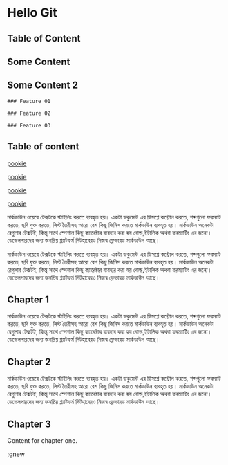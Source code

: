 # Hello Git

## Table of Content

## Some Content

## Some Content 2

	### Feature 01
	
	### Feature 02
	
	### Feature 03
	
	
## Table of content

[pookie](#chapter-1)

[pookie](#chapter-2)

[pookie](#chapter-3)

[pookie](#chapter-4)
	
মার্কডাউন ওয়েবে টেক্সটকে স্টাইলিং করতে ব্যবহৃত হয়। একটা ডকুমেন্ট এর ডিসপ্লে কন্ট্রোল করতে, শব্দগুলো ফরম্যাট করতে, ছবি যুক্ত করতে, লিস্ট তৈরীসহ আরো বেশ কিছু জিনিস করতে মার্কডাউন ব্যবহৃত হয়। মার্কডাউন অনেকটা রেগুলার টেক্সটই, কিন্তু সাথে স্পেশাল কিছু ক্যারেক্টার ব্যবহার করা হয় বোল্ড,ইটালিক অথবা ফরম্যাটিং এর জন্যে। ডেভেলপারদের জন্য জনপ্রিয় প্ল্যাটফর্ম গিটহাবেরও নিজস্ব ফ্লেভারড মার্কডাউন আছে।

মার্কডাউন ওয়েবে টেক্সটকে স্টাইলিং করতে ব্যবহৃত হয়। একটা ডকুমেন্ট এর ডিসপ্লে কন্ট্রোল করতে, শব্দগুলো ফরম্যাট করতে, ছবি যুক্ত করতে, লিস্ট তৈরীসহ আরো বেশ কিছু জিনিস করতে মার্কডাউন ব্যবহৃত হয়। মার্কডাউন অনেকটা রেগুলার টেক্সটই, কিন্তু সাথে স্পেশাল কিছু ক্যারেক্টার ব্যবহার করা হয় বোল্ড,ইটালিক অথবা ফরম্যাটিং এর জন্যে। ডেভেলপারদের জন্য জনপ্রিয় প্ল্যাটফর্ম গিটহাবেরও নিজস্ব ফ্লেভারড মার্কডাউন আছে।

## Chapter 1 <a name="chapter-1"></a>
মার্কডাউন ওয়েবে টেক্সটকে স্টাইলিং করতে ব্যবহৃত হয়। একটা ডকুমেন্ট এর ডিসপ্লে কন্ট্রোল করতে, শব্দগুলো ফরম্যাট করতে, ছবি যুক্ত করতে, লিস্ট তৈরীসহ আরো বেশ কিছু জিনিস করতে মার্কডাউন ব্যবহৃত হয়। মার্কডাউন অনেকটা রেগুলার টেক্সটই, কিন্তু সাথে স্পেশাল কিছু ক্যারেক্টার ব্যবহার করা হয় বোল্ড,ইটালিক অথবা ফরম্যাটিং এর জন্যে। ডেভেলপারদের জন্য জনপ্রিয় প্ল্যাটফর্ম গিটহাবেরও নিজস্ব ফ্লেভারড মার্কডাউন আছে।

## Chapter 2 <a name="chapter-2"></a>

মার্কডাউন ওয়েবে টেক্সটকে স্টাইলিং করতে ব্যবহৃত হয়। একটা ডকুমেন্ট এর ডিসপ্লে কন্ট্রোল করতে, শব্দগুলো ফরম্যাট করতে, ছবি যুক্ত করতে, লিস্ট তৈরীসহ আরো বেশ কিছু জিনিস করতে মার্কডাউন ব্যবহৃত হয়। মার্কডাউন অনেকটা রেগুলার টেক্সটই, কিন্তু সাথে স্পেশাল কিছু ক্যারেক্টার ব্যবহার করা হয় বোল্ড,ইটালিক অথবা ফরম্যাটিং এর জন্যে। ডেভেলপারদের জন্য জনপ্রিয় প্ল্যাটফর্ম গিটহাবেরও নিজস্ব ফ্লেভারড মার্কডাউন আছে।

## Chapter 3 <a name="chapter-3"></a>
Content for chapter one.

;gnew